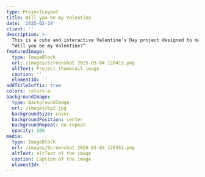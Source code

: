 ```yaml
---
type: ProjectLayout
title: Will you be my Valentine
date: '2025-02-14'
client: ''
description: >-
  This is a cute and interactive Valentine’s Day project designed to make asking
  “Will you be my Valentine?” 
featuredImage:
  type: ImageBlock
  url: /images/Screenshot 2025-03-04 120415.png
  altText: Project thumbnail image
  caption: ''
  elementId: ''
addTitleSuffix: true
colors: colors-a
backgroundImage:
  type: BackgroundImage
  url: /images/bg2.jpg
  backgroundSize: cover
  backgroundPosition: center
  backgroundRepeat: no-repeat
  opacity: 100
media:
  type: ImageBlock
  url: /images/Screenshot 2025-03-04 120351.png
  altText: altText of the image
  caption: Caption of the image
  elementId: ''
---
```

